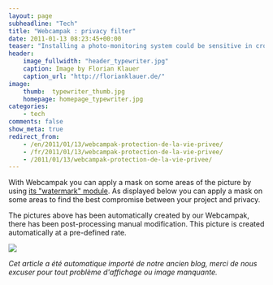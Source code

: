 ```yaml
---
layout: page
subheadline: "Tech"
title: "Webcampak : privacy filter"
date: 2011-01-13 08:23:45+00:00
teaser: "Installing a photo-monitoring system could be sensitive in crowded environments where inhabitants of the area want to protect their privacy, especially if you plan to publish high resolution pictures live."
header:
    image_fullwidth: "header_typewriter.jpg"
    caption: Image by Florian Klauer
    caption_url: "http://florianklauer.de/"
image:
    thumb:  typewriter_thumb.jpg
    homepage: homepage_typewriter.jpg
categories:
    - tech
comments: false
show_meta: true
redirect_from:
    - /en/2011/01/13/webcampak-protection-de-la-vie-privee/
    - /fr/2011/01/13/webcampak-protection-de-la-vie-privee/
    - /2011/01/13/webcampak-protection-de-la-vie-privee/
---
```

With Webcampak you can apply a mask on some areas of the picture by using [its "watermark" module](http://wiki.webcampak.com/index.php?title=Manuel_d'utilisation_-_Fran%C3%A7ais#Watermark). As displayed below you can apply a mask on some areas to find the best compromise between your project and privacy.

The pictures above has been automatically created by our Webcampak, there has been post-processing manual modification. This picture is created automatically at a pre-defined rate.

[![](http://infracom-france.com/blog2/wp-content/uploads/2011/01/webcam-1024x768.jpg)](http://infracom-france.com/blog2/wp-content/uploads/2011/01/webcam-1024x768.jpg)

_Cet article a été automatique importé de notre ancien blog, merci de nous excuser pour tout problème d'affichage ou image manquante._
